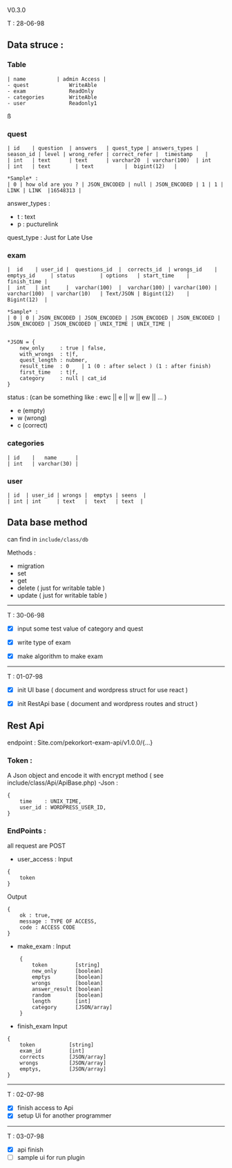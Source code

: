 V0.3.0

T : 28-06-98

## Data struce :


### Table
```
| name          | admin Access |   
- quest             WriteAble
- exam              ReadOnly
- categories        WriteAble
- user              Readonly1
```

ß

### quest

```
| id    | question  | answers   | quest_type | answers_types | season_id | level | wrong_refer | correct_refer |  timestamp    |
| int   | text      | text      | varchar20  | varchar(100)  | int       | int   | text        | text          |  bigint(12)   |

*Sample* : 
| 0 | how old are you ? | JSON_ENCODED | null | JSON_ENCODED | 1 | 1 | LINK | LINK  |16548313 | 

```
answer_types : 
- t : text
- p : pucturelink 

quest_type : Just for Late Use



### exam

```
|  id    | user_id |  questions_id  |  corrects_id  | wrongs_id    | emptys_id     | status        | options   | start_time    |  finish_time |
|  int   | int     |  varchar(100)  |  varchar(100) | varchar(100) | varchar(100)  | varchar(10)   | Text/JSON | Bigint(12)    |  Bigint(12)  |

*Sample* : 
| 0 | 0 | JSON_ENCODED | JSON_ENCODED | JSON_ENCODED | JSON_ENCODED |  JSON_ENCODED | JSON_ENCODED | UNIX_TIME | UNIX_TIME | 


*JSON = {
    new_only     : true | false,
    with_wrongs  : t|f,
    quest_length : nubmer,
    result_time  : 0    | 1 (0 : after select ) (1 : after finish)
    first_time   : t|f,
    category     : null | cat_id 
}
```

status : (can be something like : ewc || e || w || ew || ... )
- e (empty)
- w (wrong)
- c (correct)


### categories

```
| id    |   name      |
| int   | varchar(30) |
```


### user

```
| id  | user_id | wrongs |  emptys | seens  | 
| int | int     | text   |  text   | text  |

```


## Data base method

can find in `include/class/db`

Methods : 
- migration
- set
- get
- delete ( just for writable table )
- update ( just for writable table )


---
T : 30-06-98

- [x] input some test value of category and quest
- [x] write type of exam 
- [x] make algorithm to make exam



---
T : 01-07-98


- [x] init UI base ( document and wordpress struct for use react )
- [x] init RestApi base ( document and wordpress routes and struct )


## Rest Api

endpoint : Site.com/pekorkort-exam-api/v1.0.0/{...}

### Token : 
A Json object and encode it with encrypt method ( see include/class/Api/ApiBase.php)
-Json : 
```
{
    time    : UNIX_TIME,
    user_id : WORDPRESS_USER_ID,
}
```

### EndPoints :

all request are POST 


- user_access :
Input 
```
{
    token
}
```
Output 
```
{
    ok : true,
    message : TYPE OF ACCESS,
    code : ACCESS CODE
}
```
- make_exam :
Input
``` 
    {
        token         [string]
        new_only      [boolean]
        emptys        [boolean]
        wrongs        [boolean]
        answer_result [boolean]
        random        [boolean]
        length        [int]
        category      [JSON/array]
    }
```

- finish_exam
Input
```
{
    token           [string]
    exam_id         [int]
    corrects        [JSON/array]
    wrongs          [JSON/array]
    emptys,         [JSON/array]
}
```


---
T : 02-07-98

- [x] finish access to Api
- [x] setup Ui for another programmer

----

T : 03-07-98

- [x] api finish
- [ ] sample ui for run plugin